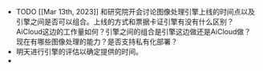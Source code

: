 - TODO [[Mar 13th, 2023]] 和研究院开会讨论图像处理引擎上线的时间点以及引擎之间是否可以组合。上线的方式和票据卡证引擎有没有什么区别？AiCloud这边的工作量如何？引擎之间的组合是引擎这边做还是AiCloud做？现在有哪些图像处理的能力？是否支持私有化部署？
- 明天进行引擎的评估以确定提供的时间。
-